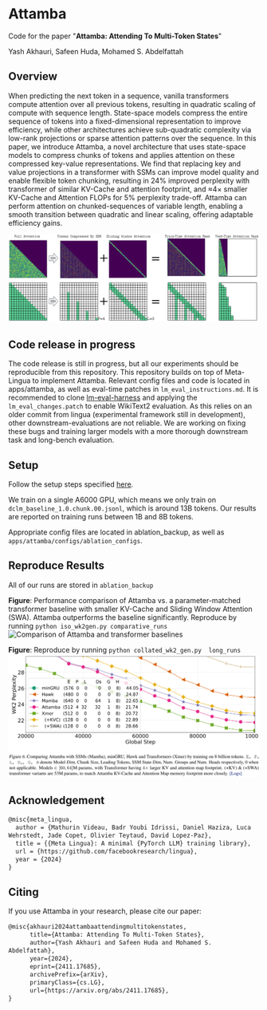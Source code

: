 # Attamba

Code for the paper "**Attamba: Attending To Multi-Token States**"

Yash Akhauri, Safeen Huda, Mohamed S. Abdelfattah

## Overview
When predicting the next token in a sequence, vanilla transformers compute attention over all previous tokens, resulting in quadratic scaling of compute with sequence length. State-space models compress the entire sequence of tokens into a fixed-dimensional representation to improve efficiency, while other architectures achieve sub-quadratic complexity via low-rank projections or sparse attention patterns over the sequence. In this paper, we introduce Attamba, a novel architecture that uses state-space models to compress chunks of tokens and applies attention on these compressed key-value representations. We find that replacing key and value projections in a transformer with SSMs can improve model quality and enable flexible token chunking, resulting in 24% improved perplexity with transformer of similar KV-Cache and attention footprint, and ≈4× smaller KV-Cache and Attention FLOPs for 5% perplexity trade-off. Attamba can perform attention on chunked-sequences of variable length, enabling a smooth transition between quadratic and linear scaling, offering adaptable efficiency gains. 

![alt text](Attamba_Test_Train.png)


## Code release in progress

The code release is still in progress, but all our experiments should be reproducible from this repository. This repository builds on top of Meta-Lingua to implement Attamba. Relevant config files and code is located in apps/attamba, as well as eval-time patches in `lm_eval_instructions.md`. It is recommended to clone [lm-eval-harness](https://github.com/EleutherAI/lm-evaluation-harness) and applying the `lm_eval_changes.patch` to enable WikiText2 evaluation. As this relies on an older commit from lingua (experimental framework still in development), other downstream-evaluations are not reliable. We are working on fixing these bugs and training larger models with a more thorough downstream task and long-bench evaluation.


## Setup

Follow the setup steps specified [here](https://github.com/facebookresearch/lingua).

We train on a single A6000 GPU, which means we only train on `dclm_baseline_1.0.chunk.00.jsonl`, which is around 13B tokens. Our results are reported on training runs between 1B and 8B tokens.

Appropriate config files are located in ablation_backup, as well as `apps/attamba/configs/ablation_configs`.

## Reproduce Results

All of our runs are stored in `ablation_backup`

**Figure**: Performance comparison of Attamba vs. a parameter-matched transformer baseline with smaller KV-Cache and Sliding Window Attention (SWA). Attamba outperforms the baseline significantly.  Reproduce by running `python iso_wk2gen.py comparative_runs`
<img src="https://arxiv.org/html/2411.17685v1/x7.png" alt="Comparison of Attamba and transformer baselines"/>


<!-- <img src="https://arxiv.org/html/2411.17685v1/x6.png" alt="Refer to caption"/> -->
**Figure**: Reproduce by running `python collated_wk2_gen.py  long_runs`
![alt text](long_run_results.png)


## Acknowledgement

```
@misc{meta_lingua,
  author = {Mathurin Videau, Badr Youbi Idrissi, Daniel Haziza, Luca Wehrstedt, Jade Copet, Olivier Teytaud, David Lopez-Paz},
  title = {{Meta Lingua}: A minimal {PyTorch LLM} training library},
  url = {https://github.com/facebookresearch/lingua},
  year = {2024}
}
```

## Citing

If you use Attamba in your research, please cite our paper:

```
@misc{akhauri2024attambaattendingmultitokenstates,
      title={Attamba: Attending To Multi-Token States}, 
      author={Yash Akhauri and Safeen Huda and Mohamed S. Abdelfattah},
      year={2024},
      eprint={2411.17685},
      archivePrefix={arXiv},
      primaryClass={cs.LG},
      url={https://arxiv.org/abs/2411.17685}, 
}
```